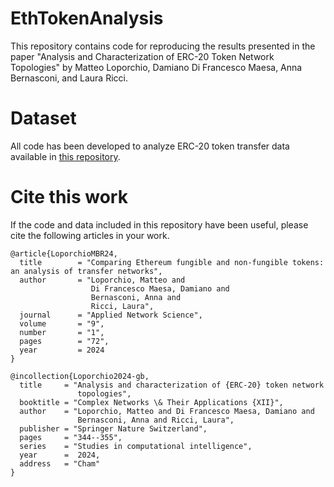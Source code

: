 # EthTokenAnalysis

This repository contains code for reproducing the results presented in the paper "Analysis and Characterization of ERC-20 Token Network Topologies" by Matteo Loporchio, Damiano Di Francesco Maesa, Anna Bernasconi, and Laura Ricci. 

# Dataset

All code has been developed to analyze ERC-20 token transfer data available in <a href="https://zenodo.org/records/10644077">this repository</a>.

# Cite this work  

If the code and data included in this repository have been useful, please cite the following articles in your work.

```
@article{LoporchioMBR24,
  title        = "Comparing Ethereum fungible and non-fungible tokens: an analysis of transfer networks",
  author       = "Loporchio, Matteo and
                  Di Francesco Maesa, Damiano and
                  Bernasconi, Anna and
                  Ricci, Laura",
  journal      = "Applied Network Science",
  volume       = "9",
  number       = "1",
  pages        = "72",
  year         = 2024
}

@incollection{Loporchio2024-gb,
  title     = "Analysis and characterization of {ERC-20} token network
               topologies",
  booktitle = "Complex Networks \& Their Applications {XII}",
  author    = "Loporchio, Matteo and Di Francesco Maesa, Damiano and
               Bernasconi, Anna and Ricci, Laura",
  publisher = "Springer Nature Switzerland",
  pages     = "344--355",
  series    = "Studies in computational intelligence",
  year      =  2024,
  address   = "Cham"
}
```

